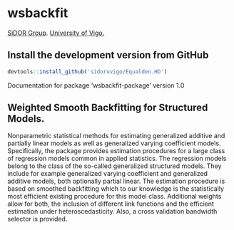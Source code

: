 # wsbackfit

[SiDOR Group](http://sidor.uvigo.es/en/). [University of Vigo.](http://uvigo.gal/)

## Install the development version from GitHub
```r
devtools::install_github('sidoruvigo/Equalden.HD')
```

Documentation for package ‘wsbackfit-package’ version 1.0

## Weighted Smooth Backfitting for Structured Models.

Nonparametric statistical methods for estimating generalized additive and partially linear models as well as generalized varying coefficient models. Specifically, the package provides estimation procedures for a large class of regression models common in applied statistics. The regression models belong to the class of the so-called generalized structured models. They include for example generalized varying coefficient and generalized additive models, both optionally partial linear. The estimation procedure is based on smoothed backfitting which to our knowledge is the statistically most efficient existing procedure for this model class. Additional weights allow for both, the inclusion of different link functions and the efficient estimation under heteroscedasticity. Also, a cross validation bandwidth selector is provided.
